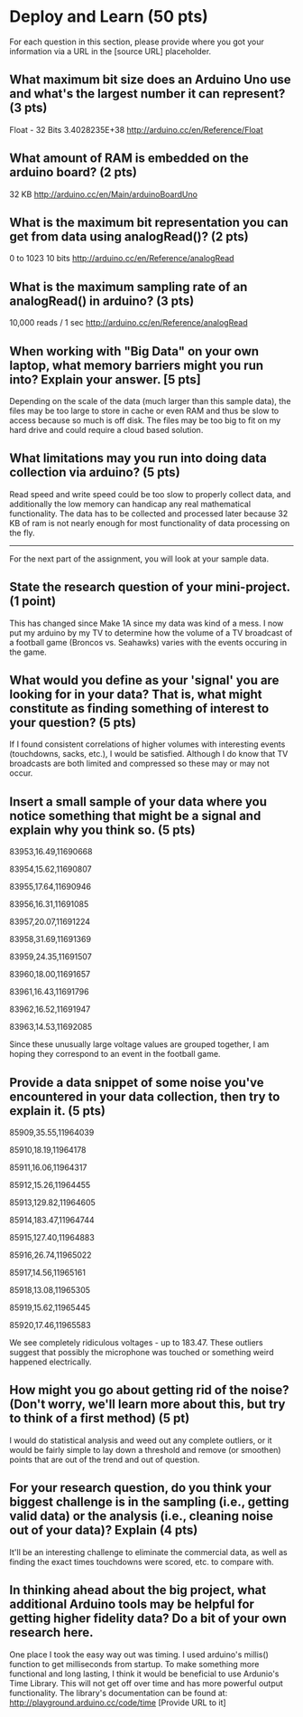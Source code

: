 Deploy and Learn (50 pts)
========

For each question in this section, please provide where you got your information via a URL in the [source URL] placeholder.  

## What maximum bit size does an Arduino Uno use and what's the largest number it can represent? (3 pts)

Float - 32 Bits
3.4028235E+38
http://arduino.cc/en/Reference/Float

## What amount of RAM is embedded on the arduino board? (2 pts)

32 KB
http://arduino.cc/en/Main/arduinoBoardUno

## What is the maximum bit representation you can get from data using analogRead()?   (2 pts)

0 to 1023
10 bits
http://arduino.cc/en/Reference/analogRead

## What is the maximum sampling rate of an analogRead() in arduino? (3 pts)

10,000 reads / 1 sec
http://arduino.cc/en/Reference/analogRead

## When working with "Big Data" on your own laptop, what memory barriers might you run into?  Explain your answer. [5 pts]

Depending on the scale of the data (much larger than this sample data), the files may be too large to store in cache or even RAM and thus be slow to access because so much is off disk.  The files may be too big to fit on my hard drive and could require a cloud based solution.


## What limitations may you run into doing data collection via arduino? (5 pts)

Read speed and write speed could be too slow to properly collect data, and additionally the low memory can handicap any real mathematical functionality. The data has to be collected and processed later because 32 KB of ram is not nearly enough for most functionality of data processing on the fly.

--------------------

For the next part of the assignment, you will look at your sample data.

## State the research question of your mini-project. (1 point)
This has changed since Make 1A since my data was kind of a mess.  I now put my arduino by my TV to determine how the volume of a TV broadcast of a football game (Broncos vs. Seahawks) varies with the events occuring in the game.

## What would you define as your 'signal' you are looking for in your data?  That is, what might constitute as finding something of interest to your question? (5 pts)

If I found consistent correlations of higher volumes with interesting events (touchdowns, sacks, etc.), I would be satisfied.  Although I do know that TV broadcasts are both limited and compressed so these may or may not occur.

## Insert a small sample of your data where you notice something that might be a signal and explain why you think so. (5 pts)



83953,16.49,11690668


83954,15.62,11690807


83955,17.64,11690946


83956,16.31,11691085


83957,20.07,11691224


83958,31.69,11691369


83959,24.35,11691507


83960,18.00,11691657


83961,16.43,11691796


83962,16.52,11691947


83963,14.53,11692085

Since these unusually large voltage values are grouped together, I am hoping they correspond to an event in the football game.

## Provide a data snippet of some noise you've encountered in your data collection, then try to explain it. (5 pts)  

85909,35.55,11964039

85910,18.19,11964178

85911,16.06,11964317

85912,15.26,11964455

85913,129.82,11964605

85914,183.47,11964744

85915,127.40,11964883

85916,26.74,11965022

85917,14.56,11965161

85918,13.08,11965305

85919,15.62,11965445

85920,17.46,11965583

We see completely ridiculous voltages - up to 183.47.  These outliers suggest that possibly the microphone was touched or something weird happened electrically.



## How might you go about getting rid of the noise? (Don't worry, we'll learn more about this, but try to think of a first method) (5 pt)

I would do statistical analysis and weed out any complete outliers, or it would be fairly simple to lay down a threshold and remove (or smoothen) points that are out of the trend and out of question.

## For your research question, do you think your biggest challenge is in the sampling (i.e., getting valid data) or the analysis (i.e., cleaning noise out of your data)?  Explain (4 pts)

It'll be an interesting challenge to eliminate the commercial data, as well as finding the exact times touchdowns were scored, etc. to compare with. 

## In thinking ahead about the big project, what additional Arduino tools may be helpful for getting higher fidelity data?  Do a bit of your own research here.

One place I took the easy way out was timing.  I used arduino's millis() function to get milliseconds from startup.  To make something more functional and long lasting, I think it would be beneficial to use Ardunio's Time Library.  This will not get off over time and has more powerful output functionality. The library's documentation can be found at:
http://playground.arduino.cc/code/time
[Provide URL to it]
